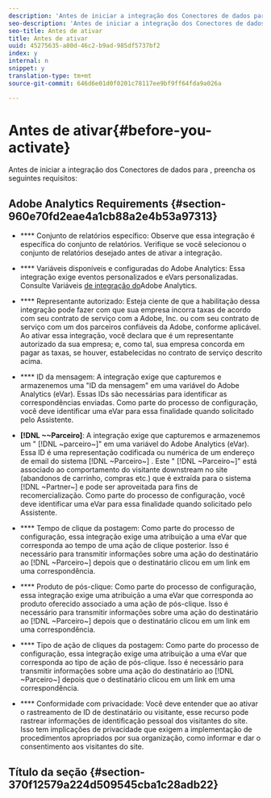 ```yaml
---
description: 'Antes de iniciar a integração dos Conectores de dados para , complete os seguintes requisitos '
seo-description: 'Antes de iniciar a integração dos Conectores de dados para , complete os seguintes requisitos '
seo-title: Antes de ativar
title: Antes de ativar
uuid: 45275635-a80d-46c2-b9ad-985df5737bf2
index: y
internal: n
snippet: y
translation-type: tm+mt
source-git-commit: 646d6e01d0f0201c78117ee9bf9ff64fda9a026a

---
```



# Antes de ativar{#before-you-activate}

Antes de iniciar a integração dos Conectores de dados para , preencha os seguintes requisitos:

## Adobe Analytics Requirements {#section-960e70fd2eae4a1cb88a2e4b53a97313}

* **** Conjunto de relatórios específico: Observe que essa integração é específica do conjunto de relatórios. Verifique se você selecionou o conjunto de relatórios desejado antes de ativar a integração.
* **** Variáveis disponíveis e configuradas do Adobe Analytics: Essa integração exige eventos personalizados e eVars personalizadas. Consulte Variáveis [de integração do](../../optivo-overview/optivo-requirements/optivo-variables.md#concept-8ebd2bde4a1c4b0aad2987e050ffbbfc)Adobe Analytics.

* **** Representante autorizado: Esteja ciente de que a habilitação dessa integração pode fazer com que sua empresa incorra taxas de acordo com seu contrato de serviço com a Adobe, Inc. ou com seu contrato de serviço com um dos parceiros confiáveis da Adobe, conforme aplicável. Ao ativar essa integração, você declara que é um representante autorizado da sua empresa; e, como tal, sua empresa concorda em pagar as taxas, se houver, estabelecidas no contrato de serviço descrito acima.
* **** ID da mensagem: A integração exige que capturemos e armazenemos uma "ID da mensagem" em uma variável do Adobe Analytics (eVar). Essas IDs são necessárias para identificar as correspondências enviadas. Como parte do processo de configuração, você deve identificar uma eVar para essa finalidade quando solicitado pelo Assistente.
* **[!DNL ~~Parceiro]**: A integração exige que capturemos e armazenemos um " [!DNL ~parceiro~]" em uma variável do Adobe Analytics (eVar). Essa ID é uma representação codificada ou numérica de um endereço de email do sistema [!DNL ~Parceiro~] . Este " [!DNL ~Parceiro~]" está associado ao comportamento do visitante downstream no site (abandonos de carrinho, compras etc.) que é extraída para o sistema [!DNL ~Partner~] e pode ser aproveitada para fins de recomercialização. Como parte do processo de configuração, você deve identificar uma eVar para essa finalidade quando solicitado pelo Assistente.
* **** Tempo de clique da postagem: Como parte do processo de configuração, essa integração exige uma atribuição a uma eVar que corresponda ao tempo de uma ação de clique posterior. Isso é necessário para transmitir informações sobre uma ação do destinatário ao [!DNL ~Parceiro~] depois que o destinatário clicou em um link em uma correspondência.

* **** Produto de pós-clique: Como parte do processo de configuração, essa integração exige uma atribuição a uma eVar que corresponda ao produto oferecido associado a uma ação de pós-clique. Isso é necessário para transmitir informações sobre uma ação do destinatário ao [!DNL ~Parceiro~] depois que o destinatário clicou em um link em uma correspondência.

* **** Tipo de ação de cliques da postagem: Como parte do processo de configuração, essa integração exige uma atribuição a uma eVar que corresponda ao tipo de ação de pós-clique. Isso é necessário para transmitir informações sobre uma ação do destinatário ao [!DNL ~Parceiro~] depois que o destinatário clicou em um link em uma correspondência.

* **** Conformidade com privacidade: Você deve entender que ao ativar o rastreamento de ID de destinatário ou visitante, esse recurso pode rastrear informações de identificação pessoal dos visitantes do site. Isso tem implicações de privacidade que exigem a implementação de procedimentos apropriados por sua organização, como informar e dar o consentimento aos visitantes do site.

## Título da seção {#section-370f12579a224d509545cba1c28adb22}

